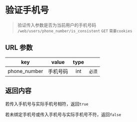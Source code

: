 # 验证手机号

> 验证传入参数是否为当前用户的手机号码  
> `/web/users/phone_number/is_consistent` `GET` `需要cookies`

## URL 参数

|     key      |  value   | type |        |
| :----------: | :------: | :--: | :----: |
| phone_number | 手机号码 | int  | `必须` |

## 返回内容

若传入手机号与实际手机号相符，返回`true`

若未绑定手机号或传入手机号与实际手机号不符，返回`false`
